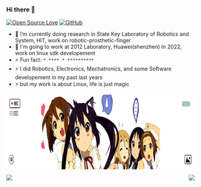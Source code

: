 ### Hi there 👋
[![Open Source Love](https://badges.frapsoft.com/os/v1/open-source.svg?v=103)](https://github.com/ShieldQiQi/)
[![GitHub](https://img.shields.io/github/followers/ShieldQiQi.svg?lable=GitHub&style=social)](https://github.com/ShieldQiQi/)

- 🔭 I’m currently doing research in State Key Laboratory of Robotics and System, HIT, work on robotic-prosthetic-finger
- 🤔 I'm going to work at 2012 Laboratory, Huawei(shenzhen) in 2022, work on linux sdk developement
- ⚡ Fun fact: ```* **** * **********```
- ⚡ I did Robotics, Electronics, Mechatronics, and some Software developement in my past last years
- ⚡ but my work is about Linux, life is just magic

<p align="center">
<img height="200em" width="1100em" src="https://github.com/ShieldQiQi/Path-Planning-Showed-By-Animation/blob/main/image/KON.gif" align = "center"/>
</p>

<p align="center">
<img height="220em" src="https://github-readme-stats.vercel.app/api?username=ShieldQiQi&show_icons=true&include_all_commits=true" align = "left"/>
<img height="220em" src="https://github-readme-stats.vercel.app/api/top-langs?username=ShieldQiQi&show_icons=true&include_all_commits=true" align = "right"/>
</p>

<!--
**ShieldQiQi/ShieldQiQi** is a ✨ _special_ ✨ repository because its `README.md` (this file) appears on your GitHub profile.

Here are some ideas to get you started:

- 🔭 I’m currently working on ...
- 🌱 I’m currently learning ...
- 👯 I’m looking to collaborate on ...
- 🤔 I’m looking for help with ...
- 💬 Ask me about ...
- 📫 How to reach me: ...
- 😄 Pronouns: ...
- ⚡ Fun fact: ...
-->
